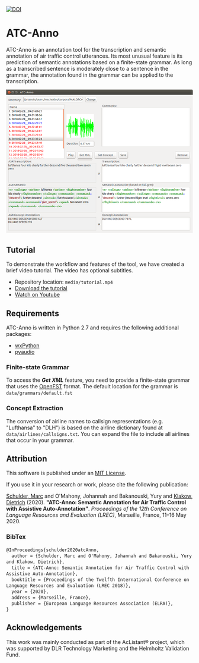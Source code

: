 [![DOI](https://zenodo.org/badge/DOI/10.5281/zenodo.3698318.svg)](https://doi.org/10.5281/zenodo.3698318)

# ATC-Anno

ATC-Anno is an annotation tool for the transcription and semantic annotation of air traffic control utterances.
Its most unusual feature is its prediction of semantic annotations based on a finite-state grammar. As long as a transcribed sentence is moderately close to a sentence in the grammar, the annotation found in the grammar can be applied to the transcription.

![Screenshot of ATC-Anno](media/gui.png)


## Tutorial
To demonstrate the workflow and features of the tool, we have created a brief video tutorial.
The video has optional subtitles.

- Repository location: `media/tutorial.mp4`
- [Download the tutorial](media/tutorial.mp4?raw=true)
- [Watch on Youtube](https://youtu.be/4me6htnJIBk)


## Requirements
ATC-Anno is written in Python 2.7 and requires the following additional packages:
- [wxPython](https://www.wxpython.org/)
- [pyaudio](https://people.csail.mit.edu/hubert/pyaudio/)

### Finite-state Grammar
To access the **_Get XML_** feature, you need to provide a finite-state grammar that uses the [OpenFST](http://www.openfst.org/) format.
The default location for the grammar is `data/grammars/default.fst`

### Concept Extraction
The conversion of airline names to callsign representations (e.g. "Lufthansa" to "DLH") is based on the airline dictionary found at `data/airlines/callsigns.txt`. You can expand the file to include all airlines that occur in your grammar.


## Attribution
This software is published under an [MIT License](LICENSE).

If you use it in your research or work, please cite the following publication:

[Schulder, Marc](http://marc.schulder.info) and O'Mahony, Johannah and Bakanouski, Yury and [Klakow, Dietrich](https://www.lsv.uni-saarland.de/people/dietrich-klakow/) (2020). **"ATC-Anno: Semantic Annotation for Air Traffic Control with Assistive Auto-Annotation"**. _Proceedings of the 12th Conference on Language Resources and Evaluation (LREC)_, Marseille, France, 11–16 May 2020.


### BibTex
```
@InProceedings{schulder2020atcAnno,
  author = {Schulder, Marc and O'Mahony, Johannah and Bakanouski, Yury and Klakow, Dietrich},
  title = {ATC-Anno: Semantic Annotation for Air Traffic Control with Assistive Auto-Annotation},
  booktitle = {Proceedings of the Twelfth International Conference on Language Resources and Evaluation (LREC 2018)},
  year = {2020},
  address = {Marseille, France},
  publisher = {European Language Resources Association (ELRA)},
}
```

## Acknowledgements
This work was mainly conducted as part of the AcListant® project, which was supported by DLR Technology Marketing and the Helmholtz Validation Fund.
